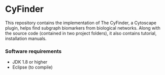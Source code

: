 # CyFinder
This repository contains the implementation of The CyFinder, a Cytoscape plugin, helps find subgraph biomarkers from biological networks. Along with the source code (contained in two project folders), it also contains tutorial, installation manuals.

### Software requirements
- JDK 1.8 or higher
- Eclipse (to compile)